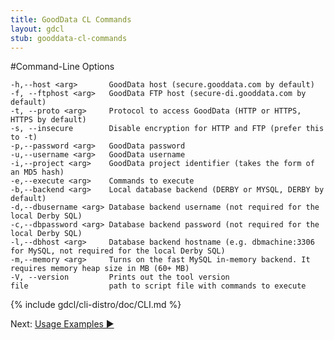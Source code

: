 ```yaml
---
title: GoodData CL Commands
layout: gdcl
stub: gooddata-cl-commands
---
```


#Command-Line Options

    -h,--host <arg>       GoodData host (secure.gooddata.com by default)
    -f, --ftphost <arg>   GoodData FTP host (secure-di.gooddata.com by default)
    -t, --proto <arg>     Protocol to access GoodData (HTTP or HTTPS, HTTPS by default)
    -s, --insecure        Disable encryption for HTTP and FTP (prefer this to -t)
    -p,--password <arg>   GoodData password
    -u,--username <arg>   GoodData username
    -i,--project <arg>    GoodData project identifier (takes the form of an MD5 hash)
    -e,--execute <arg>    Commands to execute
    -b,--backend <arg>    Local database backend (DERBY or MYSQL, DERBY by default)
    -d,--dbusername <arg> Database backend username (not required for the local Derby SQL)
    -c,--dbpassword <arg> Database backend password (not required for the local Derby SQL)
    -l,--dbhost <arg>     Database backend hostname (e.g. dbmachine:3306 for MySQL, not required for the local Derby SQL)
    -m,--memory <arg>     Turns on the fast MySQL in-memory backend. It requires memory heap size in MB (60+ MB)
    -V, --version         Prints out the tool version
    file                  path to script file with commands to execute

{% include gdcl/cli-distro/doc/CLI.md %}
<div class="next">Next:&nbsp;<a href="{{ site.root }}/gooddata-cl/examples/">Usage Examples&nbsp;▶</a></div>
